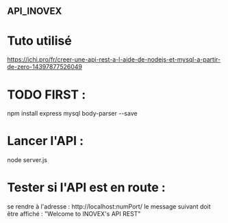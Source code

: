 ## API_INOVEX

# Tuto  utilisé
https://ichi.pro/fr/creer-une-api-rest-a-l-aide-de-nodejs-et-mysql-a-partir-de-zero-14397877526049

# TODO FIRST : 
npm install express mysql body-parser --save

# Lancer l'API : 
node server.js

# Tester si l'API est en route :
se rendre à l'adresse : http://localhost:numPort/
le message suivant doit être affiché : "Welcome to INOVEX's API REST"

